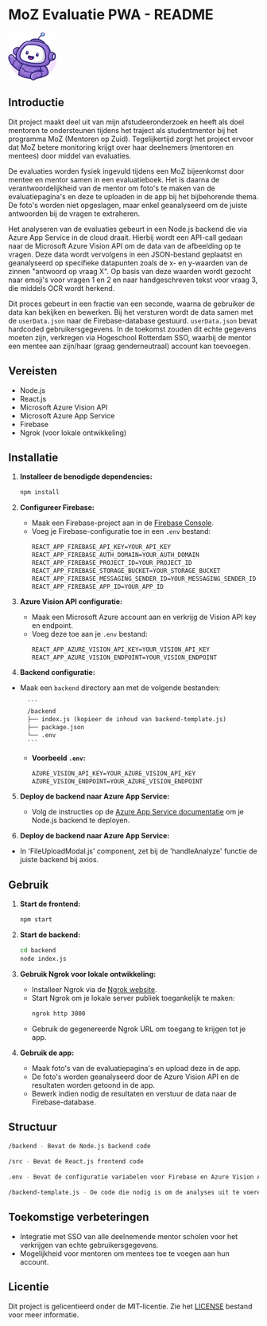 # MoZ Evaluatie PWA - README

<img src="src/images/moz-mascot.svg" alt="MoZ Mascot" height="96" width="96">

## Introductie

Dit project maakt deel uit van mijn afstudeeronderzoek en heeft als doel mentoren te ondersteunen tijdens het traject als studentmentor bij het programma MoZ (Mentoren op Zuid). Tegelijkertijd zorgt het project ervoor dat MoZ betere monitoring krijgt over haar deelnemers (mentoren en mentees) door middel van evaluaties.

De evaluaties worden fysiek ingevuld tijdens een MoZ bijeenkomst door mentee en mentor samen in een evaluatieboek. Het is daarna de verantwoordelijkheid van de mentor om foto's te maken van de evaluatiepagina's en deze te uploaden in de app bij het bijbehorende thema. De foto's worden niet opgeslagen, maar enkel geanalyseerd om de juiste antwoorden bij de vragen te extraheren.

Het analyseren van de evaluaties gebeurt in een Node.js backend die via Azure App Service in de cloud draait. Hierbij wordt een API-call gedaan naar de Microsoft Azure Vision API om de data van de afbeelding op te vragen. Deze data wordt vervolgens in een JSON-bestand geplaatst en geanalyseerd op specifieke datapunten zoals de x- en y-waarden van de zinnen "antwoord op vraag X". Op basis van deze waarden wordt gezocht naar emoji's voor vragen 1 en 2 en naar handgeschreven tekst voor vraag 3, die middels OCR wordt herkend.

Dit proces gebeurt in een fractie van een seconde, waarna de gebruiker de data kan bekijken en bewerken. Bij het versturen wordt de data samen met de `userData.json` naar de Firebase-database gestuurd. `userData.json` bevat hardcoded gebruikersgegevens. In de toekomst zouden dit echte gegevens moeten zijn, verkregen via Hogeschool Rotterdam SSO, waarbij de mentor een mentee aan zijn/haar (graag genderneutraal) account kan toevoegen.

## Vereisten

- Node.js
- React.js
- Microsoft Azure Vision API
- Microsoft Azure App Service
- Firebase
- Ngrok (voor lokale ontwikkeling)

## Installatie

1. **Installeer de benodigde dependencies:**

   ```bash
   npm install
   ```

2. **Configureer Firebase:**

   - Maak een Firebase-project aan in de [Firebase Console](https://console.firebase.google.com/).
   - Voeg je Firebase-configuratie toe in een `.env` bestand:
     ```
     REACT_APP_FIREBASE_API_KEY=YOUR_API_KEY
     REACT_APP_FIREBASE_AUTH_DOMAIN=YOUR_AUTH_DOMAIN
     REACT_APP_FIREBASE_PROJECT_ID=YOUR_PROJECT_ID
     REACT_APP_FIREBASE_STORAGE_BUCKET=YOUR_STORAGE_BUCKET
     REACT_APP_FIREBASE_MESSAGING_SENDER_ID=YOUR_MESSAGING_SENDER_ID
     REACT_APP_FIREBASE_APP_ID=YOUR_APP_ID
     ```

3. **Azure Vision API configuratie:**

   - Maak een Microsoft Azure account aan en verkrijg de Vision API key en endpoint.
   - Voeg deze toe aan je `.env` bestand:
     ```
     REACT_APP_AZURE_VISION_API_KEY=YOUR_VISION_API_KEY
     REACT_APP_AZURE_VISION_ENDPOINT=YOUR_VISION_ENDPOINT
     ```

4. **Backend configuratie:**

- Maak een `backend` directory aan met de volgende bestanden:

        ```
        /backend
        ├── index.js (kopieer de inhoud van backend-template.js)
        ├── package.json
        └── .env
        ```

  - **Voorbeeld `.env`:**
    ```
    AZURE_VISION_API_KEY=YOUR_AZURE_VISION_API_KEY
    AZURE_VISION_ENDPOINT=YOUR_AZURE_VISION_ENDPOINT
    ```

5. **Deploy de backend naar Azure App Service:**

   - Volg de instructies op de [Azure App Service documentatie](https://docs.microsoft.com/en-us/azure/app-service/quickstart-nodejs) om je Node.js backend te deployen.

6. **Deploy de backend naar Azure App Service:**

- In 'FileUploadModal.js' component, zet bij de 'handleAnalyze' functie de juiste backend bij axios.

## Gebruik

1. **Start de frontend:**

   ```bash
   npm start
   ```

2. **Start de backend:**

   ```bash
   cd backend
   node index.js
   ```

3. **Gebruik Ngrok voor lokale ontwikkeling:**

   - Installeer Ngrok via de [Ngrok website](https://ngrok.com/).
   - Start Ngrok om je lokale server publiek toegankelijk te maken:
     ```bash
     ngrok http 3000
     ```
   - Gebruik de gegenereerde Ngrok URL om toegang te krijgen tot je app.

4. **Gebruik de app:**
   - Maak foto's van de evaluatiepagina's en upload deze in de app.
   - De foto's worden geanalyseerd door de Azure Vision API en de resultaten worden getoond in de app.
   - Bewerk indien nodig de resultaten en verstuur de data naar de Firebase-database.

## Structuur

```bash
/backend - Bevat de Node.js backend code
```

```bash
/src - Bevat de React.js frontend code
```

```bash
.env - Bevat de configuratie variabelen voor Firebase en Azure Vision API
```

```bash
/backend-template.js - De code die nodig is om de analyses uit te voeren, hernoemen naar index.js
```

## Toekomstige verbeteringen

- Integratie met SSO van alle deelnemende mentor scholen voor het verkrijgen van echte gebruikersgegevens.
- Mogelijkheid voor mentoren om mentees toe te voegen aan hun account.

## Licentie

Dit project is gelicentieerd onder de MIT-licentie. Zie het [LICENSE](LICENSE) bestand voor meer informatie.
